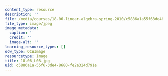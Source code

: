 ```yaml
---
content_type: resource
description: ''
file: /media/courses/18-06-linear-algebra-spring-2010/c5886a1a55f63de48680fe2a324d791e_18.06_L08.jpg
file_type: image/jpeg
image_metadata:
  caption: ''
  credit: ''
  image-alt: ''
learning_resource_types: []
ocw_type: OCWImage
resourcetype: Image
title: 18.06_L08.jpg
uid: c5886a1a-55f6-3de4-8680-fe2a324d791e
---
```

